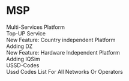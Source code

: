 # MSP
Multi-Services Platform</br>
Top-UP Service</br>
  New Feature: Country independent Platform </br>
    Adding DZ</br>
  New Feature: Hardware Independent Platform</br>
    Adding IQSim</br>
USSD-Codes</br>
  Ussd Codes List For All Networks Or Operators</br>

